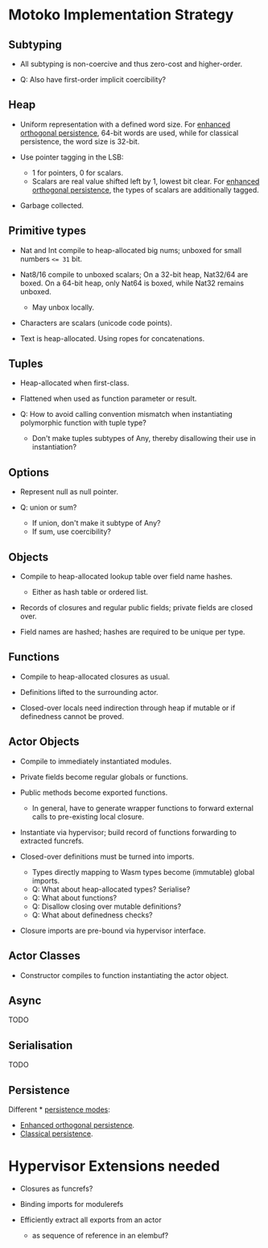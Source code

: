 # Motoko Implementation Strategy

## Subtyping

* All subtyping is non-coercive and thus zero-cost and higher-order.

* Q: Also have first-order implicit coercibility?


## Heap

* Uniform representation with a defined word size. 
For [enhanced orthogonal persistence](OrthogonalPersistence.md), 64-bit words are used, while for classical persistence, the word size is 32-bit.

* Use pointer tagging in the LSB:
  - 1 for pointers, 0 for scalars.
  - Scalars are real value shifted left by 1, lowest bit clear.
  For [enhanced orthogonal persistence](OrthogonalPersistence.md), the types of scalars are additionally tagged.
  
* Garbage collected.


## Primitive types

* Nat and Int compile to heap-allocated big nums; unboxed for small numbers `<= 31` bit.

* Nat8/16 compile to unboxed scalars; 
  On a 32-bit heap, Nat32/64 are boxed. 
  On a 64-bit heap, only Nat64 is boxed, while Nat32 remains unboxed.
  - May unbox locally.

* Characters are scalars (unicode code points).

* Text is heap-allocated. Using ropes for concatenations.


## Tuples

* Heap-allocated when first-class.

* Flattened when used as function parameter or result.

* Q: How to avoid calling convention mismatch when instantiating polymorphic function with tuple type?
  - Don't make tuples subtypes of Any, thereby disallowing their use in instantiation?


## Options

* Represent null as null pointer.

* Q: union or sum?
  - If union, don't make it subtype of Any?
  - If sum, use coercibility?


## Objects

* Compile to heap-allocated lookup table over field name hashes.
  - Either as hash table or ordered list.

* Records of closures and regular public fields; private fields are closed over.

* Field names are hashed; hashes are required to be unique per type.


## Functions

* Compile to heap-allocated closures as usual.

* Definitions lifted to the surrounding actor.

* Closed-over locals need indirection through heap if mutable or if definedness cannot be proved.


## Actor Objects

* Compile to immediately instantiated modules.

* Private fields become regular globals or functions.

* Public methods become exported functions.
  - In general, have to generate wrapper functions to forward external calls to pre-existing local closure.

* Instantiate via hypervisor; build record of functions forwarding to extracted funcrefs.

* Closed-over definitions must be turned into imports.
  - Types directly mapping to Wasm types become (immutable) global imports.
  - Q: What about heap-allocated types? Serialise?
  - Q: What about functions?
  - Q: Disallow closing over mutable definitions?
  - Q: What about definedness checks?

* Closure imports are pre-bound via hypervisor interface.


## Actor Classes

* Constructor compiles to function instantiating the actor object.


## Async

TODO


## Serialisation

TODO

## Persistence

Different * [persistence modes](OrthogonalPersistence.md):
* [Enhanced orthogonal persistence](OrthogonalPersistence.md).
* [Classical persistence](OldStableMemory.md).

# Hypervisor Extensions needed

* Closures as funcrefs?

* Binding imports for modulerefs

* Efficiently extract all exports from an actor
  - as sequence of reference in an elembuf?
